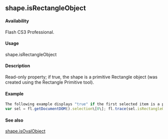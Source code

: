 ## shape.isRectangleObject

#### Availability

Flash CS3 Professional.

#### Usage

shape.isRectangleObject

#### Description

Read-only property; if true, the shape is a primitive Rectangle object (was created using the Rectangle Primitive tool).

#### Example

```javascript
The following example displays "true" if the first selected item is a primitive Rectangle object, "false" if it is not:
var sel = fl.getDocumentDOM().selection\[0\]; fl.trace(sel.isRectangleObject);

```
#### See also

[shape.isOvalObject](#!AdobeDocs/developers-animatesdk-docs/master/Shape_object/shape9.md)
